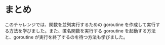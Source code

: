 # まとめ

このチャレンジでは、関数を並列実行するための goroutine を作成して実行する方法を学びました。また、匿名関数を実行する goroutine を起動する方法と、goroutine が実行を終了するのを待つ方法も学びました。

